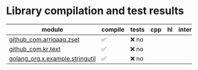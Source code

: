 # Library compilation and test results



| module | compile | tests | cpp | hl | interp | jvm | 
| --- | --- | --- | --- | --- | --- | --- |
| [github_com.arriqaaq.zset](./github_com/arriqaaq/zset/README.md) | ✅ | ❌ no |  |  |  |  |
| [github_com.kr.text](./github_com/kr/text/README.md) | ✅ | ❌ no |  |  |  |  |
| [golang_org.x.example.stringutil](./golang_org/x/example/stringutil/README.md) | ✅ | ❌ no |  |  |  |  |

